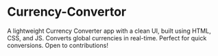 # Currency-Convertor
A lightweight Currency Converter app with a clean UI, built using HTML, CSS, and JS. Converts global currencies in real-time. Perfect for quick conversions. Open to contributions!
